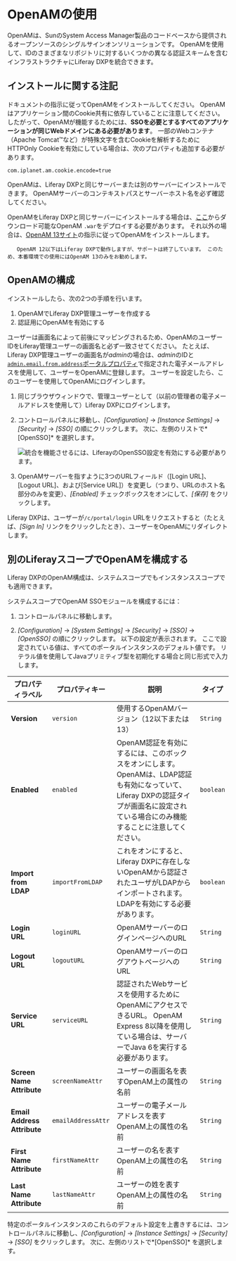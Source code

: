 # OpenAMの使用

OpenAMは、SunのSystem Access Manager製品のコードベースから提供されるオープンソースのシングルサインオンソリューションです。 OpenAMを使用して、IDのさまざまなリポジトリに対するいくつかの異なる認証スキームを含むインフラストラクチャにLiferay DXPを統合できます。

## インストールに関する注記

ドキュメントの指示に従ってOpenAMをインストールしてください。 OpenAMはアプリケーション間のCookie共有に依存していることに注意してください。 したがって、OpenAMが機能するためには、**SSOを必要とするすべてのアプリケーションが同じWebドメインにある必要があります**。 一部のWebコンテナ（Apache Tomcat™など）が特殊文字を含むCookieを解析するためにHTTPOnly Cookieを有効にしている場合は、次のプロパティも追加する必要があります。

``` properties
com.iplanet.am.cookie.encode=true
```

OpenAMは、Liferay DXPと同じサーバーまたは別のサーバーにインストールできます。 OpenAMサーバーのコンテキストパスとサーバーホスト名を必ず確認してください。

OpenAMをLiferay DXPと同じサーバーにインストールする場合は、[ここ](https://backstage.forgerock.com/downloads/browse/am/archive/productId:openam)からダウンロード可能なOpenAM `.war`をデプロイする必要があります。 それ以外の場合は、[OpenAM 13サイト](https://backstage.forgerock.com/docs/openam/13/install-guide/)の指示に従ってOpenAMをインストールします。

``` note::
   OpenAM 12以下はLiferay DXPで動作しますが、サポートは終了しています。 このため、本番環境での使用にはOpenAM 13のみをお勧めします。
```

## OpenAMの構成

インストールしたら、次の2つの手順を行います。

1.  OpenAMでLiferay DXP管理ユーザーを作成する
2.  認証用にOpenAMを有効にする

ユーザーは画面名によって前後にマッピングされるため、OpenAMのユーザーIDをLiferay管理ユーザーの画面名と必ず一致させてください。 たとえば、Liferay DXP管理ユーザーの画面名が*admin*の場合は、*admin*のIDと[`admin.email.from.address`](http://docs.liferay.com/portal/7.2-latest/propertiesdoc/portal.properties.html#Admin%20Portlet)[ポータルプロパティ](../../reference/portal-properties.md)で指定された電子メールアドレスを使用して、ユーザーをOpenAMに登録します。 ユーザーを設定したら、このユーザーを使用してOpenAMにログインします。

1.  同じブラウザウィンドウで、管理ユーザーとして（以前の管理者の電子メールアドレスを使用して）Liferay DXPにログインします。

2.  コントロールパネルに移動し、*[Configuration]* → *[Instance Settings]* → *[Security]* → *[SSO]* の順にクリックします。 次に、左側のリストで*[OpenSSO]* を選択します。

    ![統合を機能させるには、LiferayのOpenSSO設定を有効にする必要があります。](./using-openam/images/01.png)

3.  OpenAMサーバーを指すように3つのURLフィールド（[Login URL]、[Logout URL]、および[Service URL]）を変更し（つまり、URLのホスト名部分のみを変更）、*[Enabled]* チェックボックスをオンにして、*[保存]* をクリックします。

Liferay DXPは、ユーザーが`/c/portal/login` URLをリクエストすると（たとえば、*[Sign In]* リンクをクリックしたとき）、ユーザーをOpenAMにリダイレクトします。

## 別のLiferayスコープでOpenAMを構成する

Liferay DXPのOpenAM構成は、システムスコープでもインスタンススコープでも適用できます。

システムスコープでOpenAM SSOモジュールを構成するには：

1.  コントロールパネルに移動します。

2.  *[Configuration]* → *[System Settings]* → *[Security]* → *[SSO]* → *[OpenSSO]* の順にクリックします。 以下の設定が表示されます。 ここで設定されている値は、すべてのポータルインスタンスのデフォルト値です。 リテラル値を使用してJavaプリミティブ型を初期化する場合と同じ形式で入力します。

| プロパティラベル                    | プロパティキー            | 説明                                                                                                         | タイプ       |
| --------------------------- | ------------------ | ---------------------------------------------------------------------------------------------------------- | --------- |
| **Version**                 | `version`          | 使用するOpenAMバージョン（12以下または13）                                                                                 | `String`  |
| **Enabled**                 | `enabled`          | OpenAM認証を有効にするには、このボックスをオンにします。 OpenAMは、LDAP認証も有効になっていて、Liferay DXPの認証タイプが画面名に設定されている場合にのみ機能することに注意してください。 | `boolean` |
| **Import from LDAP**        | `importFromLDAP`   | これをオンにすると、Liferay DXPに存在しないOpenAMから認証されたユーザがLDAPからインポートされます。 LDAPを有効にする必要があります。                            | `boolean` |
| **Login URL**               | `loginURL`         | OpenAMサーバーのログインページへのURL                                                                                    | `String`  |
| **Logout URL**              | `logoutURL`        | OpenAMサーバーのログアウトページへのURL                                                                                   | `String`  |
| **Service URL**             | `serviceURL`       | 認証されたWebサービスを使用するためにOpenAMにアクセスできるURL。 OpenAM Express 8以降を使用している場合は、サーバーでJava 6を実行する必要があります。               | `String`  |
| **Screen Name Attribute**   | `screenNameAttr`   | ユーザーの画面名を表すOpenAM上の属性の名前                                                                                   | `String`  |
| **Email Address Attribute** | `emailAddressAttr` | ユーザーの電子メールアドレスを表すOpenAM上の属性の名前                                                                             | `String`  |
| **First Name Attribute**    | `firstNameAttr`    | ユーザーの名を表すOpenAM上の属性の名前                                                                                     | `String`  |
| **Last Name Attribute**     | `lastNameAttr`     | ユーザーの姓を表すOpenAM上の属性の名前                                                                                     | `String`  |

特定のポータルインスタンスのこれらのデフォルト設定を上書きするには、コントロールパネルに移動し、*[Configuration]* → *[Instance Settings]* → *[Security]* → *[SSO]* をクリックします。 次に、左側のリストで*[OpenSSO]* を選択します。
